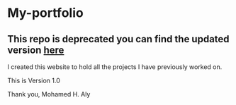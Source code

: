 # My-portfolio

## This repo is deprecated you can find the updated version [here](https://metwesh.github.io/Portfolio-v2/)

I created this website to hold all the projects I have previously worked on.

This is Version 1.0

Thank you,
Mohamed H. Aly
